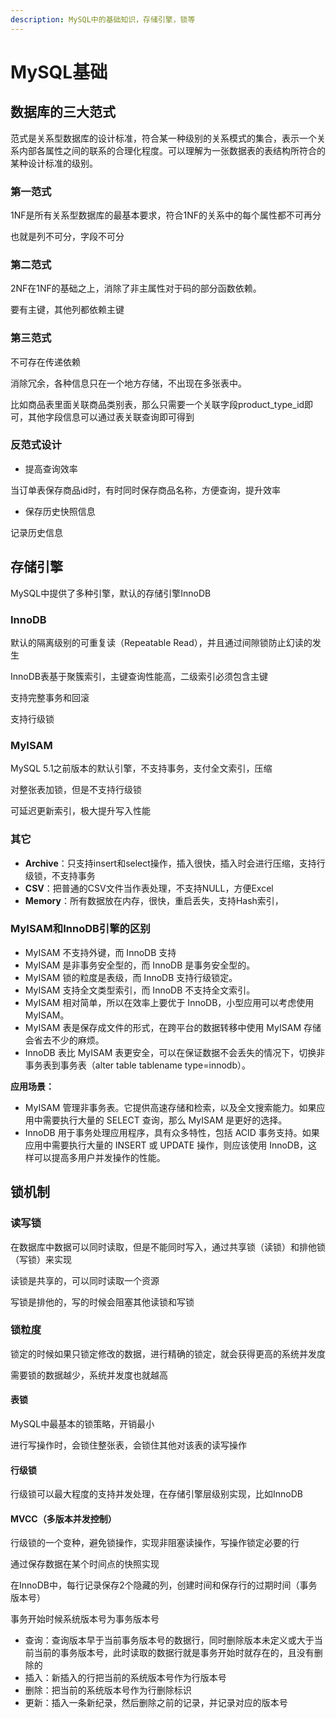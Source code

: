 ```yaml
---
description: MySQL中的基础知识，存储引擎，锁等
---
```


# MySQL基础

## 数据库的三大范式

范式是关系型数据库的设计标准，符合某一种级别的关系模式的集合，表示一个关系内部各属性之间的联系的合理化程度。可以理解为一张数据表的表结构所符合的某种设计标准的级别。

### 第一范式

1NF是所有关系型数据库的最基本要求，符合1NF的关系中的每个属性都不可再分

也就是列不可分，字段不可分

### 第二范式

2NF在1NF的基础之上，消除了非主属性对于码的部分函数依赖。

要有主键，其他列都依赖主键

### 第三范式

不可存在传递依赖

消除冗余，各种信息只在一个地方存储，不出现在多张表中。

比如商品表里面关联商品类别表，那么只需要一个关联字段product_type_id即可，其他字段信息可以通过表关联查询即可得到

### 反范式设计

- 提高查询效率

当订单表保存商品id时，有时同时保存商品名称，方便查询，提升效率

- 保存历史快照信息

记录历史信息

## 存储引擎

MySQL中提供了多种引擎，默认的存储引擎InnoDB

### InnoDB

默认的隔离级别的可重复读（Repeatable Read），并且通过间隙锁防止幻读的发生

InnoDB表基于聚簇索引，主键查询性能高，二级索引必须包含主键

支持完整事务和回滚

支持行级锁

### MyISAM

MySQL 5.1之前版本的默认引擎，不支持事务，支付全文索引，压缩

对整张表加锁，但是不支持行级锁

可延迟更新索引，极大提升写入性能

### 其它

- **Archive**：只支持insert和select操作，插入很快，插入时会进行压缩，支持行级锁，不支持事务
- **CSV**：把普通的CSV文件当作表处理，不支持NULL，方便Excel
- **Memory**：所有数据放在内存，很快，重启丢失，支持Hash索引，

### MyISAM和InnoDB引擎的区别

- MyISAM 不支持外键，而 InnoDB 支持
- MyISAM 是非事务安全型的，而 InnoDB 是事务安全型的。
- MyISAM 锁的粒度是表级，而 InnoDB 支持行级锁定。
- MyISAM 支持全文类型索引，而 InnoDB 不支持全文索引。
- MyISAM 相对简单，所以在效率上要优于 InnoDB，小型应用可以考虑使用 MyISAM。
- MyISAM 表是保存成文件的形式，在跨平台的数据转移中使用 MyISAM 存储会省去不少的麻烦。
- InnoDB 表比 MyISAM 表更安全，可以在保证数据不会丢失的情况下，切换非事务表到事务表（alter table tablename type=innodb）。

**应用场景：**

- MyISAM 管理非事务表。它提供高速存储和检索，以及全文搜索能力。如果应用中需要执行大量的 SELECT 查询，那么 MyISAM 是更好的选择。
- InnoDB 用于事务处理应用程序，具有众多特性，包括 ACID 事务支持。如果应用中需要执行大量的 INSERT 或 UPDATE 操作，则应该使用 InnoDB，这样可以提高多用户并发操作的性能。

## 锁机制

### 读写锁

在数据库中数据可以同时读取，但是不能同时写入，通过共享锁（读锁）和排他锁（写锁）来实现

读锁是共享的，可以同时读取一个资源

写锁是排他的，写的时候会阻塞其他读锁和写锁

### 锁粒度

锁定的时候如果只锁定修改的数据，进行精确的锁定，就会获得更高的系统并发度

需要锁的数据越少，系统并发度也就越高

#### 表锁

MySQL中最基本的锁策略，开销最小

进行写操作时，会锁住整张表，会锁住其他对该表的读写操作

#### 行级锁

行级锁可以最大程度的支持并发处理，在存储引擎层级别实现，比如InnoDB

#### MVCC（多版本并发控制）

行级锁的一个变种，避免锁操作，实现非阻塞读操作，写操作锁定必要的行

通过保存数据在某个时间点的快照实现

在InnoDB中，每行记录保存2个隐藏的列，创建时间和保存行的过期时间（事务版本号）

事务开始时候系统版本号为事务版本号

- 查询：查询版本早于当前事务版本号的数据行，同时删除版本未定义或大于当前当前的事务版本号，此时读取的数据行就是事务开始时就存在的，且没有删除的
- 插入：新插入的行把当前的系统版本号作为行版本号
- 删除：把当前的系统版本号作为行删除标识
- 更新：插入一条新纪录，然后删除之前的记录，并记录对应的版本号